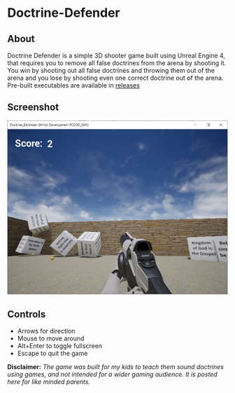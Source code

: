 # Doctrine-Defender

## About
Doctrine Defender is a simple 3D shooter game built using Unreal Engine 4, that requires you to remove all false doctrines from the arena by shooting it. You win by shooting out all false doctrines and throwing them out of the arena and you lose by shooting even one correct doctrine out of the arena. Pre-built executables are available in [releases](https://github.com/fiidau/Doctrine-Defender/releases/latest)

## Screenshot
![Doctrine-Defender-Screenshot](doctrine_defender.jpg)

## Controls
- Arrows for direction
- Mouse to move around
- Alt+Enter to toggle fullscreen
- Escape to quit the game

**Disclaimer:** *The game was built for my kids to teach them sound doctrines using games, and not intended for a wider gaming audience. It is posted here for like minded parents.*
